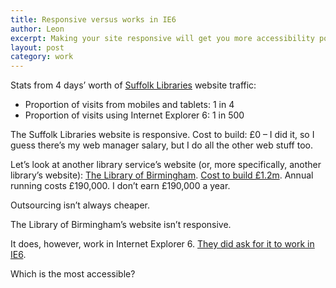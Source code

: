 ```yaml
---
title: Responsive versus works in IE6
author: Leon
excerpt: Making your site responsive will get you more accessibility points than making it work in IE6.
layout: post
category: work
---
```

Stats from 4 days’ worth of [Suffolk Libraries][1] website traffic:

*   Proportion of visits from mobiles and tablets: 1 in 4
*   Proportion of visits using Internet Explorer 6: 1 in 500

The Suffolk Libraries website is responsive. Cost to build: £0 – I did it, so I guess there’s my web manager salary, but I do all the other web stuff too.

Let’s look at another library service’s website (or, more specifically, another library’s website): [The Library of Birmingham][2]. [Cost to build £1.2m][3]. Annual running costs £190,000. I don’t earn £190,000 a year.

Outsourcing isn’t always cheaper.

The Library of Birmingham’s website isn’t responsive.

It does, however, work in Internet Explorer 6. [They did ask for it to work in IE6][4].

Which is the most accessible?

 [1]: http://suffolklibraries.co.uk
 [2]: http://www.libraryofbirmingham.com/
 [3]: http://www.bbc.co.uk/news/uk-england-birmingham-25033651
 [4]: https://www.whatdotheyknow.com/request/179465/response/452527/attach/html/3/FOI%209309%20Parry%20Final%20response%20Attach%201.doc.html
